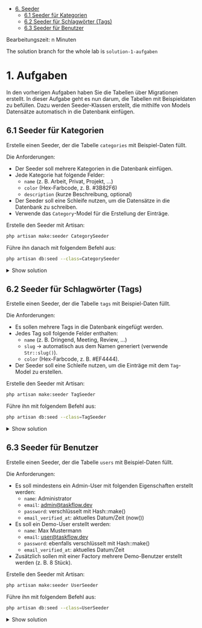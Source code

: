 - [6. Seeder](#1-aufgabe)
  - [6.1 Seeder für Kategorien](#61-seeder-für-kategorien)
  - [6.2 Seeder für Schlagwörter (Tags)](#62-seeder-für-schlagwörter-tags)
  - [6.3 Seeder für Benutzer](#63-seeder-für-benutzer)

Bearbeitungszeit: n Minuten

The solution branch for the whole lab is `solution-1-aufgaben`

# 1. Aufgaben

In den vorherigen Aufgaben haben Sie die Tabellen über Migrationen erstellt. In dieser Aufgabe geht es nun darum, die Tabellen mit Beispieldaten zu befüllen. Dazu werden Seeder-Klassen erstellt, die mithilfe von Models Datensätze automatisch in die Datenbank einfügen.

## 6.1 Seeder für Kategorien

Erstelle einen Seeder, der die Tabelle `categories` mit Beispiel-Daten füllt.

Die Anforderungen:

- Der Seeder soll mehrere Kategorien in die Datenbank einfügen.
- Jede Kategorie hat folgende Felder:
  - `name` (z. B. Arbeit, Privat, Projekt, …)
  - `color` (Hex-Farbcode, z. B. #3B82F6)
  - `description` (kurze Beschreibung, optional)
- Der Seeder soll eine Schleife nutzen, um die Datensätze in die Datenbank zu schreiben.
- Verwende das `Category`-Model für die Erstellung der Einträge.

Erstelle den Seeder mit Artisan:

```bash
php artisan make:seeder CategorySeeder
```

Führe ihn danach mit folgendem Befehl aus:

```bash
php artisan db:seed --class=CategorySeeder
```

<details>
<summary>Show solution</summary>
<p>

**/database/seeders/CategorySeeder.php**

```php
<?php
namespace Database\Seeders;

use App\Models\Category;
use Illuminate\Database\Seeder;

class CategorySeeder extends Seeder
{
    public function run(): void
    {
        $categories = [
            ['name' => 'Arbeit', 'color' => '#3B82F6', 'description' => 'Berufliche Aufgaben und Projekte'],
            ['name' => 'Privat', 'color' => '#10B981', 'description' => 'Private Erledigungen und Termine'],
            ['name' => 'Projekt', 'color' => '#F59E0B', 'description' => 'Spezifische Projektarbeit'],
            ['name' => 'Lernen', 'color' => '#8B5CF6', 'description' => 'Weiterbildung und Lernziele'],
            ['name' => 'Gesundheit', 'color' => '#EF4444', 'description' => 'Gesundheit und Fitness'],
            ['name' => 'Shopping', 'color' => '#EC4899', 'description' => 'Einkäufe und Besorgungen'],
        ];

        foreach ($categories as $category) {
            Category::create($category);
        }
    }
}
```

</p>
</details>

## 6.2 Seeder für Schlagwörter (Tags)

Erstelle einen Seeder, der die Tabelle `tags` mit Beispiel-Daten füllt.

Die Anforderungen:

- Es sollen mehrere Tags in die Datenbank eingefügt werden.
- Jedes Tag soll folgende Felder enthalten:
  - `name` (z. B. Dringend, Meeting, Review, …)
  - `slug` → automatisch aus dem Namen generiert (verwende `Str::slug()`).
  - `color` (Hex-Farbcode, z. B. #EF4444).
- Der Seeder soll eine Schleife nutzen, um die Einträge mit dem `Tag`-Model zu erstellen.

Erstelle den Seeder mit Artisan:

```bash
php artisan make:seeder TagSeeder
```

Führe ihn mit folgendem Befehl aus:

```bash
php artisan db:seed --class=TagSeeder
```

<details>
<summary>Show solution</summary>
<p>

**/database/seeders/TagSeeder.php**

```php
<?php
namespace Database\Seeders;

use App\Models\Tag;
use Illuminate\Database\Seeder;
use Illuminate\Support\Str;

class TagSeeder extends Seeder
{
    public function run(): void
    {
        $tags = [
            ['name' => 'Dringend', 'color' => '#EF4444'],
            ['name' => 'Meeting', 'color' => '#3B82F6'],
            ['name' => 'Review', 'color' => '#10B981'],
            ['name' => 'Bug', 'color' => '#F97316'],
            ['name' => 'Feature', 'color' => '#8B5CF6'],
            ['name' => 'Dokumentation', 'color' => '#6B7280'],
            ['name' => 'Testing', 'color' => '#06B6D4'],
            ['name' => 'Deployment', 'color' => '#EC4899'],
            ['name' => 'Wartung', 'color' => '#84CC16'],
            ['name' => 'Planung', 'color' => '#F59E0B'],
        ];

        foreach ($tags as $tag) {
            Tag::create([
                'name' => $tag['name'],
                'slug' => Str::slug($tag['name']),
                'color' => $tag['color']
            ]);
        }
    }
}
```

</p>
</details>

## 6.3 Seeder für Benutzer

Erstelle einen Seeder, der die Tabelle `users` mit Beispiel-Daten füllt.

Die Anforderungen:

- Es soll mindestens ein Admin-User mit folgenden Eigenschaften erstellt werden:
  - `name`: Administrator
  - `email`: admin@taskflow.dev
  - `password`: verschlüsselt mit Hash::make()
  - `email_verified_at`: aktuelles Datum/Zeit (now())
- Es soll ein Demo-User erstellt werden:
  - `name`: Max Mustermann
  - `email`: user@taskflow.dev
  - `password`: ebenfalls verschlüsselt mit Hash::make()
  - `email_verified_at`: aktuelles Datum/Zeit
- Zusätzlich sollen mit einer Factory mehrere Demo-Benutzer erstellt werden (z. B. 8 Stück).

Erstelle den Seeder mit Artisan:

```bash
php artisan make:seeder UserSeeder
```

Führe ihn mit folgendem Befehl aus:

```bash
php artisan db:seed --class=UserSeeder
```

<details>
<summary>Show solution</summary>
<p>

**/database/seeders/UserSeeder.php**

```php
<?php

namespace Database\Seeders;

use App\Models\User;
use Illuminate\Database\Seeder;
use Illuminate\Support\Facades\Hash;

class UserSeeder extends Seeder
{
    public function run(): void
    {
        // Admin User
        User::create([
            'name' => 'Administrator',
            'email' => 'admin@taskflow.dev',
            'password' => Hash::make('password'),
            'email_verified_at' => now(),
        ]);

        // Demo User
        User::create([
            'name' => 'Max Mustermann',
            'email' => 'user@taskflow.dev',
            'password' => Hash::make('password'),
            'email_verified_at' => now(),
        ]);

        // Additional demo users
        User::factory(8)->create();
    }
}
```

</p>
</details>
